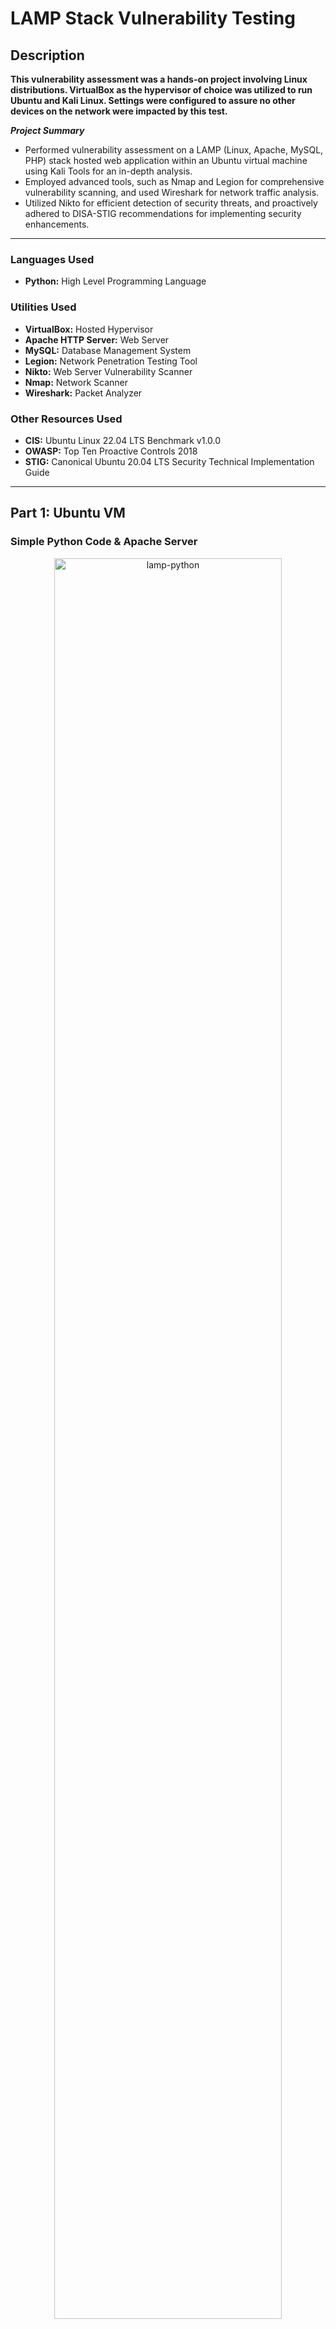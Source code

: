 <h1>LAMP Stack Vulnerability Testing</h1>

<h2>Description</h2>
<p><b>This vulnerability assessment was a hands-on project involving Linux distributions. VirtualBox as the hypervisor of choice was utilized to run Ubuntu and Kali Linux. Settings were configured to assure no other devices on the network were impacted by this test.</b></p>

<p><b><i>Project Summary</i></b></p>

- Performed vulnerability assessment on a LAMP (Linux, Apache, MySQL, PHP) stack hosted web application within an Ubuntu virtual machine using Kali Tools for an in-depth analysis.
- Employed advanced tools, such as Nmap and Legion for comprehensive vulnerability scanning, and used Wireshark for network traffic analysis.
- Utilized Nikto for efficient detection of security threats, and proactively adhered to DISA-STIG recommendations for implementing security enhancements.

<hr/>

<h3>Languages Used</h3>

- <b>Python:</b> High Level Programming Language

<h3>Utilities Used</h3>

- <b>VirtualBox:</b> Hosted Hypervisor
- <b>Apache HTTP Server:</b> Web Server
- <b>MySQL:</b> Database Management System
- <b>Legion:</b> Network Penetration Testing Tool
- <b>Nikto:</b> Web Server Vulnerability Scanner
- <b>Nmap:</b> Network Scanner
- <b>Wireshark:</b> Packet Analyzer

<h3>Other Resources Used</h3>

- <b>CIS:</b> Ubuntu Linux 22.04 LTS Benchmark v1.0.0
- <b>OWASP:</b> Top Ten Proactive Controls 2018
- <b>STIG:</b> Canonical Ubuntu 20.04 LTS Security Technical Implementation Guide

<hr/>

<h2>Part 1: Ubuntu VM</h2>
	<h3>Simple Python Code & Apache Server</h3>
		<p align="center"><img src="https://github.com/user-attachments/assets/d38ca09c-f17d-430e-a4cb-9def57afdd71" height="85%" width="85%" alt="lamp-python"/></p>
		<p align="center"><img src="https://github.com/user-attachments/assets/f0a50cbd-2303-43be-bada-2778caac810c" height="85%" width="85%" alt="lamp-text-contents"/></p>
		<p align="center"><img src="https://github.com/user-attachments/assets/9f07b76d-a7dc-43f4-b424-baf1d5c91c5e" height="85%" width="85%" alt="lamp-apache"/></p>
	<h3>App Database Creation</h3>
		<p align="center"><img src="https://github.com/user-attachments/assets/fb0c92eb-2abf-441e-8030-81734dd48db6" height="85%" width="85%" alt="lamp-sql1"/></p>
		<p align="center"><img src="https://github.com/user-attachments/assets/03ae9cc9-8763-4803-867e-42bd52fddbf2" height="85%" width="85%" alt="lamp-sql2"/></p>

<hr/>

<h2>Part 2: Kali Linux VM</h2>
	<h3>Nmap Scan</h3>
		<p align="center"><img src="https://github.com/user-attachments/assets/28ab0408-027a-49a5-81e3-1ac08da37fa0" height="85%" width="85%" alt="lamp-nmap"/></p>
	<h3>Wireshark Scan</h3>
		<p align="center"><img src="https://github.com/user-attachments/assets/89c4907b-7072-40ad-87e0-d32f6400deef" height="85%" width="85%" alt="lamp-wireshark"/></p>
	<h3>Legion & Nikto Vulnerability Scan</h3>
		<p align="center"><img src="https://github.com/user-attachments/assets/15308bb5-441d-4897-b9f0-e907b15bad51" height="85%" width="85%" alt="lamp-legion"/></p>
		<p align="center"><img src="https://github.com/user-attachments/assets/3a537764-18c0-43a3-b794-0b03e3515ee2" height="85%" width="85%" alt="lamp-nikto"/></p>

<hr/>

<h2>Part 3: Following Security Control Recommendations</h2>
	<h3>CIS Ubuntu Linux 22.04<br/>LTS Benchmark v1.0.0 - 08-30-2022</h3>
		<b>1.3.1</b>
			<p align="center">Ensure AIDE is installed (Automated)</p>
			<p align="center"><img src="https://github.com/user-attachments/assets/40565880-4764-4e4a-bc1a-8492ed304292" height="85%" width="85%" alt="cis1"/></p>
			<p align="center"><img src="https://github.com/user-attachments/assets/6daf35e4-d402-41e3-99e7-467d8fc07de2" height="85%" width="85%" alt="cis2"/></p>
	<h3>OWASP (Open Worldwide Application Security Project)<br/>Top Ten Proactive Controls 2018</h3>
		<b>C7</b>
			<p align="center">Enforce Access Controls</p>
			<p align="center"><img src="https://github.com/user-attachments/assets/0311150d-4c07-4e80-a282-7fde9c93a97c" height="85%" width="85%" alt="owasp1"/></p>
	<h3>STIG: Canonical Ubuntu 20.04 LTS Security Technical Implementation Guide<br/>Version 1, Release 9</h3>
		<b>SV-238196r653763_rule</b>
			<p align="center">The Ubuntu operating system must provision temporary user accounts with an expiration time of 72 hours or less.</p>
			<p align="center"><img src="https://github.com/user-attachments/assets/5ca1608d-48f5-4ee0-9bac-88a2165401fa" height="85%" width="85%" alt="stig1"/></p>
		<b>SV-238200r653775_rule</b>
			<p align="center">The Ubuntu operating system must allow users to directly initiate a session lock for all connection types.</p>
			<p align="center"><img src="https://github.com/user-attachments/assets/18cdb1dd-26f4-4fc6-babf-8b4d2a65a957" height="85%" width="85%" alt="stig2"/></p>
		<b>SV-238204r832936_rule</b>
			<p align="center">Ubuntu operating systems when booted must require authentication upon booting into single-user and maintenance modes.</p>
			<p align="center"><img src="https://github.com/user-attachments/assets/d47a5575-b753-47b6-a329-965833c9bde1" height="85%" width="85%" alt="stig3"/></p>
		<b>SV-238206r653793_rule</b>
			<p align="center">The Ubuntu operating system must ensure only users who need access to security functions are part of sudo group.</p>
			<p align="center"><img src="https://github.com/user-attachments/assets/f5b08836-f2de-4e83-a401-a692d2876f43" height="85%" width="85%" alt="stig4"/></p>
		<b>SV-238208r853405_rule</b>
			<p align="center">The Ubuntu operating system must require users to reauthenticate for privilege escalation or when changing roles.</p>
			<p align="center"><img src="https://github.com/user-attachments/assets/1a464ddc-cd0d-4ad9-be6a-a08fcff24fb3" height="85%" width="85%" alt="stig5"/></p>
		<b>SV-238238r853416_rule</b>
			<p align="center">The Ubuntu operating system must generate audit records for all account creations, modifications, disabling, and termination events that affect /etc/passwd.</p>
			<p align="center"><img src="https://github.com/user-attachments/assets/8866dedb-a409-4d96-8295-d5d79991ec76" height="85%" width="85%" alt="stig6"/></p>
			<p align="center"><img src="https://github.com/user-attachments/assets/5fa95348-9b7f-4b7c-8beb-6c116dc8933e" height="85%" width="85%" alt="stig6.1"/></p>
			<p align="center"><img src="https://github.com/user-attachments/assets/505de99d-0890-4ed3-b783-3397fe424f49" height="85%" width="85%" alt="stig6.2"/></p>
		<b>SV-238245r653910_rule</b>
			<p align="center">The Ubuntu operating system must be configured so that audit log files are not read or write-accessible by unauthorized users.</p>
			<p align="center"><img src="https://github.com/user-attachments/assets/3e5dd160-600c-4979-a985-88da267e50cc" height="85%" width="85%" alt="stig7"/></p>
<!--
 ```diff
- text in red
+ text in green
! text in orange
# text in gray
@@ text in purple (and bold)@@
```
--!>
